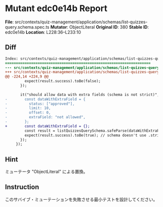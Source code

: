 # Mutant edc0e14b Report

**File**: src/contexts/quiz-management/application/schemas/list-quizzes-query.schema.spec.ts
**Mutator**: ObjectLiteral
**Original ID**: 380
**Stable ID**: edc0e14b
**Location**: L228:36–L233:10

## Diff

```diff
Index: src/contexts/quiz-management/application/schemas/list-quizzes-query.schema.spec.ts
===================================================================
--- src/contexts/quiz-management/application/schemas/list-quizzes-query.schema.spec.ts	original
+++ src/contexts/quiz-management/application/schemas/list-quizzes-query.schema.spec.ts	mutated #380
@@ -224,14 +224,9 @@
         expect(result.success).toBe(false);
       });
 
       it("should allow data with extra fields (schema is not strict)", () => {
-        const dataWithExtraField = {
-          status: ["approved"],
-          limit: 10,
-          offset: 0,
-          extraField: "not allowed",
-        };
+        const dataWithExtraField = {};
         const result = listQuizzesQuerySchema.safeParse(dataWithExtraField);
         expect(result.success).toBe(true); // schema doesn't use .strict()
       });
     });
```

## Hint

ミューテータ "ObjectLiteral" による置換。

## Instruction

このサバイブ・ミューテーションを失敗させる最小テストを設計してください。
